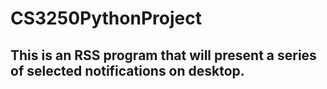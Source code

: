 # CS3250PythonProject

## This is an RSS program that will present a series of selected notifications on desktop.
